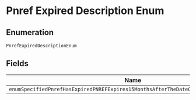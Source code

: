 
# Pnref Expired Description Enum

## Enumeration

`PnrefExpiredDescriptionEnum`

## Fields

| Name |
|  --- |
| `enumSpecifiedPnrefHasExpiredPNREFExpires15MonthsAfterTheDateOfTheInitialTransaction` |

